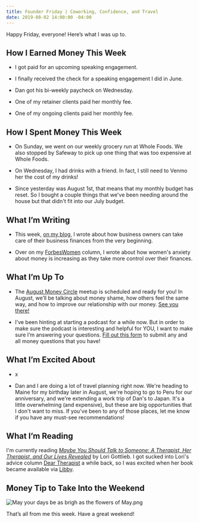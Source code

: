```yaml
---
title: Founder Friday | Coworking, Confidence, and Travel
date: 2019-08-02 14:00:00 -04:00
---
```


Happy Friday, everyone! Here’s what I was up to.

## How I Earned Money This Week

* I got paid for an upcoming speaking engagement.

* I finally received the check for a speaking engagement I did in June.

* Dan got his bi-weekly paycheck on Wednesday.

* One of my retainer clients paid her monthly fee.

* One of my ongoing clients paid her monthly fee.

## **How I Spent Money This Week**

* On Sunday, we went on our weekly grocery run at Whole Foods. We also stopped by Safeway to pick up one thing that was too expensive at Whole Foods. 

* On Wednesday,  I had drinks with a friend. In fact, I still need to Venmo her the cost of my drinks!

* Since yesterday was August 1st, that means that my monthly budget has reset. So I bought a couple things that we've been needing around the house but that didn't fit into our July budget.

## **What I’m Writing**

* This week, [on my blog](https://www.maggiegermano.com/blog/how-to-manage-your-business-finances-as-an-entrepreneur/), I wrote about how business owners can take care of their business finances from the very beginning.

* Over on my [ForbesWomen](https://www.forbes.com/sites/maggiegermano/2019/07/29/how-women-can-improve-their-financial-optimism-despite-growing-anxieties/) column, I wrote about how women's anxiety about money is increasing as they take more control over their finances. 

## **What I’m Up To**

* The [August Money Circle](https://www.eventbrite.com/e/money-circle-dealing-with-money-shame-tickets-66476917249) meetup is scheduled and ready for you! In August, we’ll be talking about money shame, how others feel the same way, and how to improve our relationship with our money. [See you there!](https://www.eventbrite.com/e/money-circle-dealing-with-money-shame-tickets-66476917249)

* I’ve been hinting at starting a podcast for a while now. But in order to make sure the podcast is interesting and helpful for YOU, I want to make sure I’m answering your questions. [Fill out this form](https://docs.google.com/forms/d/e/1FAIpQLSf75z5itnYO-XOLStoqY5FXwuf8YI37ye5OD21Wv7tBGAqIVQ/viewform?usp=sf_link) to submit any and all money questions that you have!

## **What I’m Excited About**

* x

* Dan and I are doing a lot of travel planning right now. We're heading to Maine for my birthday later in August, we're hoping to go to Peru for our anniversary, and we're extending a work trip of Dan's to Japan. It's a little overwhelming (and expensive), but these are big opportunities that I don't want to miss. If you've been to any of those places, let me know if you have any must-see recommendations!

## **What I’m Reading**

I'm currently reading *[Maybe You Should Talk to Someone: A Therapist, Her Therapist, and Our Lives Revealed](https://www.goodreads.com/book/show/37570546-maybe-you-should-talk-to-someone)* by Lori Gottlieb. I got sucked into Lori's advice column [Dear Therapist](https://www.theatlantic.com/category/dear-therapist/) a while back, so I was excited when her book became available via [Libby](https://meet.libbyapp.com/). 

## **Money Tip to Take Into the Weekend**

![May your days be as brigh as the flowers of May.png](/uploads/May%20your%20days%20be%20as%20brigh%20as%20the%20flowers%20of%20May.png)

That’s all from me this week. Have a great weekend!